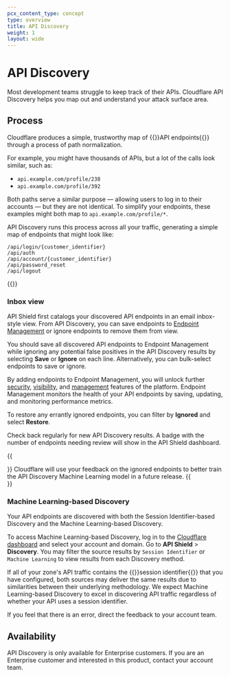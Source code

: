 ```yaml
---
pcx_content_type: concept
type: overview
title: API Discovery
weight: 1
layout: wide
---
```


# API Discovery

Most development teams struggle to keep track of their APIs. Cloudflare API Discovery helps you map out and understand your attack surface area.

## Process

Cloudflare produces a simple, trustworthy map of {{<glossary-tooltip term_id="API endpoint">}}API endpoints{{</glossary-tooltip>}} through a process of path normalization.

For example, you might have thousands of APIs, but a lot of the calls look similar, such as:

- `api.example.com/profile/238`
- `api.example.com/profile/392`

Both paths serve a similar purpose — allowing users to log in to their accounts — but they are not identical. To simplify your endpoints, these examples might both map to `api.example.com/profile/*`.

API Discovery runs this process across all your traffic, generating a simple map of endpoints that might look like:

```
/api/login/{customer_identifier}
/api/auth
/api/account/{customer_identifier}
/api/password_reset
/api/logout
```

{{<render file="_blog-post.md">}}

### Inbox view

API Shield first catalogs your discovered API endpoints in an email inbox-style view. From API Discovery, you can save endpoints to [Endpoint Management](/api-shield/management-and-monitoring/) or ignore endpoints to remove them from view.

You should save all discovered API endpoints to Endpoint Management while ignoring any potential false positives in the API Discovery results by selecting **Save** or **Ignore** on each line. Alternatively, you can bulk-select endpoints to save or ignore.

By adding endpoints to Endpoint Management, you will unlock further [security](/api-shield/security/), [visibility](/api-shield/management-and-monitoring/#endpoint-performance-analysis), and [management](/api-shield/management-and-monitoring/) features of the platform. Endpoint Management monitors the health of your API endpoints by saving, updating, and monitoring performance metrics.

To restore any errantly ignored endpoints, you can filter by **Ignored** and select **Restore**.

Check back regularly for new API Discovery results. A badge with the number of endpoints needing review will show in the API Shield dashboard.

{{<Aside type="note">}}
Cloudflare will use your feedback on the ignored endpoints to better train the API Discovery Machine Learning model in a future release.
{{</Aside>}}

### Machine Learning-based Discovery

Your API endpoints are discovered with both the Session Identifier-based Discovery and the Machine Learning-based Discovery.

To access Machine Learning-based Discovery, log in to the [Cloudflare dashboard](https://dash.cloudflare.com/) and select your account and domain. Go to **API Shield** > **Discovery**. You may filter the source results by `Session Identifier` or `Machine Learning` to view results from each Discovery method.

If all of your zone's API traffic contains the {{<glossary-tooltip term_id="session identifier">}}session identifier{{</glossary-tooltip>}} that you have configured, both sources may deliver the same results due to similarities between their underlying methodology. We expect Machine Learning-based Discovery to excel in discovering API traffic regardless of whether your API uses a session identifier.

If you feel that there is an error, direct the feedback to your account team.

## Availability

API Discovery is only available for Enterprise customers. If you are an Enterprise customer and interested in this product, contact your account team.